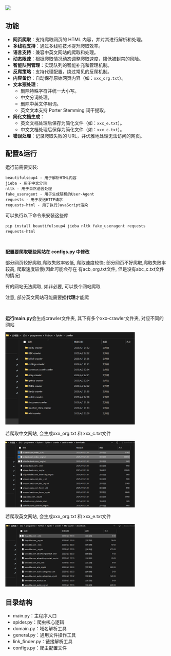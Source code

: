 ![](http://i.imgur.com/wYi2CkD.png)


## 功能

- **网页爬取**：支持爬取网页的 HTML 内容，并对其进行解析和处理。
- **多线程支持**：通过多线程技术提升爬取效率。
- **语言支持**：兼容中英文网站的爬取和处理。
- **动态限速**：根据爬取情况动态调整爬取速度，降低被封禁的风险。
- **智能队列管理**：实现队列的智能补充和管理机制。
- **反爬策略**：支持代理配置，绕过常见的反爬机制。
- **内容备份**：自动保存原始网页内容（如：`xxx_org.txt`）。
- **文本预处理**：
  - 删除特殊字符并统一大小写。
  - 中文分词处理。
  - 删除中英文停用词。
  - 英文文本支持 Porter Stemming 词干提取。
- **简化文档生成**：
  - 英文文档处理后保存为简化文件（如：`xxx_e.txt`）。
  - 中文文档处理后保存为简化文件（如：`xxx_c.txt`）。
- **错误处理**：记录爬取失败的 URL，并优雅地处理无法访问的网页。

## 配置&运行

运行前需要安装:

```text
beautifulsoup4 - 用于解析HTML内容
jieba - 用于中文分词
nltk - 用于自然语言处理
fake_useragent - 用于生成随机的User-Agent
requests - 用于发送HTTP请求
requests-html - 用于执行JavaScript渲染
```

可以执行以下命令来安装这些库

`pip install beautifulsoup4 jieba nltk fake_useragent requests requests-html`

<br>

**配置要爬取哪些网站在 configs.py 中修改**

部分网页较好爬取,爬取失败率较低, 爬取速度较快; 部分网页不好爬取,爬取失败率较高, 爬取速度较慢(因此可能会存在 有acb_org.txt文件, 但是没有abc_c.txt文件 的情况)

有的网站无法爬取, 如非必要, 可以换个网站爬取

注意, 部分英文网站可能需要**挂代理**才能爬

<br>

**运行main.py**会生成crawler文件夹, 其下有多个xxx-crawler文件夹, 对应不同的网站

<img src="./img/2025-04-02_23-10-26.png" alt="Description" style="max-width: 80%; height: auto;">

若爬取中文网站, 会生成xxx_org.txt 和 xxx_c.txt文件

<img src="./img/2025-04-02_23-10-48.png" alt="Description" style="max-width: 80%; height: auto;">

若爬取英文网站, 会生成xxx_org.txt 和 xxx_e.txt文件

<img src="./img/2025-04-02_23-11-11.png" alt="Description" style="max-width: 80%; height: auto;">


<br>

## 目录结构

- main.py：主程序入口
- spider.py：爬虫核心逻辑
- domain.py：域名解析工具
- general.py：通用文件操作工具
- link_finder.py：链接解析工具
- configs.py：爬虫配置文件

